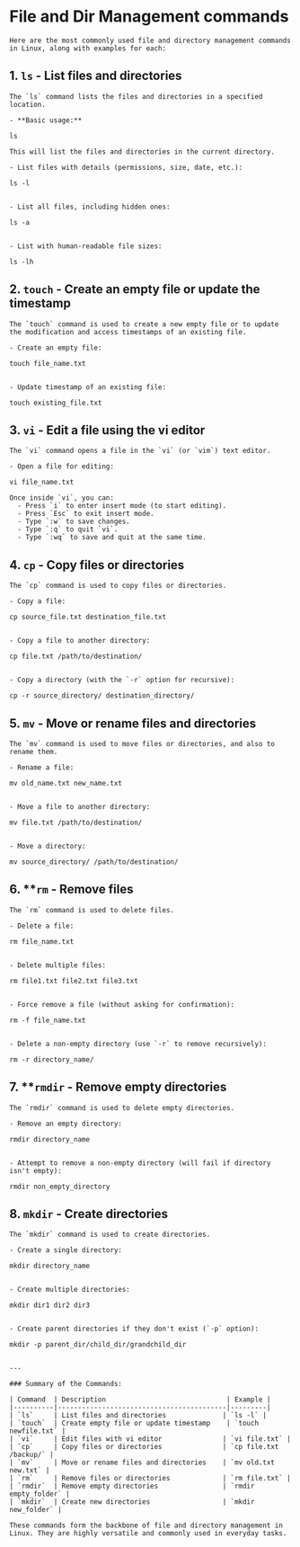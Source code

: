 # File and Dir Management commands
	
	Here are the most commonly used file and directory management commands in Linux, along with examples for each:

## 1. `ls` - List files and directories

	The `ls` command lists the files and directories in a specified location.

	- **Basic usage:**
	
	ls
	
	This will list the files and directories in the current directory.

	- List files with details (permissions, size, date, etc.):
	
	ls -l
	

	- List all files, including hidden ones:

	ls -a
	

	- List with human-readable file sizes:
	
	ls -lh
	

## 2. `touch` - Create an empty file or update the timestamp

	The `touch` command is used to create a new empty file or to update the modification and access timestamps of an existing file.

	- Create an empty file:
	
	touch file_name.txt
	

	- Update timestamp of an existing file:

	touch existing_file.txt
	

## 3. `vi` - Edit a file using the vi editor

	The `vi` command opens a file in the `vi` (or `vim`) text editor.

	- Open a file for editing:
	
	vi file_name.txt
	
	Once inside `vi`, you can:
	  - Press `i` to enter insert mode (to start editing).
	  - Press `Esc` to exit insert mode.
	  - Type `:w` to save changes.
	  - Type `:q` to quit `vi`.
	  - Type `:wq` to save and quit at the same time.

## 4. `cp` - Copy files or directories

	The `cp` command is used to copy files or directories.

	- Copy a file:
	
	cp source_file.txt destination_file.txt
	

	- Copy a file to another directory:
	
	cp file.txt /path/to/destination/
	

	- Copy a directory (with the `-r` option for recursive):
	
	cp -r source_directory/ destination_directory/
	

## 5. `mv` - Move or rename files and directories

	The `mv` command is used to move files or directories, and also to rename them.

	- Rename a file:
	
	mv old_name.txt new_name.txt
	

	- Move a file to another directory:
	
	mv file.txt /path/to/destination/
	

	- Move a directory:
	
	mv source_directory/ /path/to/destination/
	

## 6. **`rm` - Remove files

	The `rm` command is used to delete files.

	- Delete a file:
	
	rm file_name.txt
	

	- Delete multiple files:
	
	rm file1.txt file2.txt file3.txt
	

	- Force remove a file (without asking for confirmation):
	
	rm -f file_name.txt
	

	- Delete a non-empty directory (use `-r` to remove recursively):
	
	rm -r directory_name/
	

## 7. **`rmdir` - Remove empty directories

	The `rmdir` command is used to delete empty directories.

	- Remove an empty directory:
	
	rmdir directory_name
	

	- Attempt to remove a non-empty directory (will fail if directory isn't empty):
	
	rmdir non_empty_directory
	

## 8. `mkdir` - Create directories

	The `mkdir` command is used to create directories.

	- Create a single directory:
	
	mkdir directory_name
	

	- Create multiple directories:
	
	mkdir dir1 dir2 dir3
	

	- Create parent directories if they don't exist (`-p` option):
	
	mkdir -p parent_dir/child_dir/grandchild_dir
	

	---

	### Summary of the Commands:

	| Command  | Description                              | Example |
	|----------|------------------------------------------|---------|
	| `ls`     | List files and directories              | `ls -l` |
	| `touch`  | Create empty file or update timestamp    | `touch newfile.txt` |
	| `vi`     | Edit files with vi editor               | `vi file.txt` |
	| `cp`     | Copy files or directories               | `cp file.txt /backup/` |
	| `mv`     | Move or rename files and directories    | `mv old.txt new.txt` |
	| `rm`     | Remove files or directories             | `rm file.txt` |
	| `rmdir`  | Remove empty directories                | `rmdir empty_folder` |
	| `mkdir`  | Create new directories                  | `mkdir new_folder` |

	These commands form the backbone of file and directory management in Linux. They are highly versatile and commonly used in everyday tasks.
